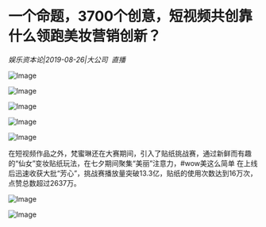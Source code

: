 # 一个命题，3700个创意，短视频共创靠什么领跑美妆营销创新？

*娱乐资本论|2019-08-26|大公司 
                                                直播*

![Image](http://static.ylzbl.com/uploads/ueditor/php/upload/image/20190827/1566879720446301.png)

![Image](http://static.ylzbl.com/uploads/ueditor/php/upload/image/20190827/1566879734752375.png)

![Image](http://static.ylzbl.com/uploads/ueditor/php/upload/image/20190827/1566879757652945.png)

![Image](http://static.ylzbl.com/uploads/ueditor/php/upload/image/20190827/1566879782762419.png)

![Image](http://static.ylzbl.com/uploads/ueditor/php/upload/image/20190827/1566879791864253.png)

在短视频作品之外，梵蜜琳还在大赛期间，引入了贴纸挑战赛，通过新鲜而有趣的“仙女”变妆贴纸玩法，在七夕期间聚集“美丽”注意力，#wow美这么简单 在上线后迅速收获大批“芳心”，挑战赛播放量突破13.3亿，贴纸的使用次数达到16万次，点赞总数超过2637万。

![Image](http://static.ylzbl.com/uploads/ueditor/php/upload/image/20190827/1566886243579844.png)

![Image](http://static.ylzbl.com/uploads/ueditor/php/upload/image/20190827/1566879812747511.jpeg)

